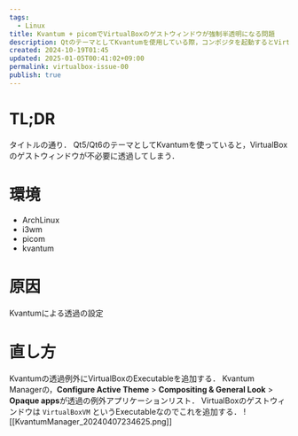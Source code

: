 ```yaml
---
tags:
  - Linux
title: Kvantum + picomでVirtualBoxのゲストウィンドウが強制半透明になる問題
description: QtのテーマとしてKvantumを使用している際，コンポジタを起動するとVirtualBoxのゲストウィンドウが透過されて可笑しくなる問題の解決策
created: 2024-10-19T01:45
updated: 2025-01-05T00:41:02+09:00
permalink: virtualbox-issue-00
publish: true
---
```


# TL;DR

タイトルの通り．
Qt5/Qt6のテーマとしてKvantumを使っていると，VirtualBoxのゲストウィンドウが不必要に透過してしまう．

# 環境

- ArchLinux
- i3wm
- picom
- kvantum

# 原因

Kvantumによる透過の設定

# 直し方

Kvantumの透過例外にVirtualBoxのExecutableを追加する．
Kvantum Managerの，**Configure Active Theme** > **Compositing & General Look** > **Opaque apps**が透過の例外アプリケーションリスト．
VirtualBoxのゲストウィンドウは `VirtualBoxVM` というExecutableなのでこれを追加する．
![[KvantumManager_20240407234625.png]]
